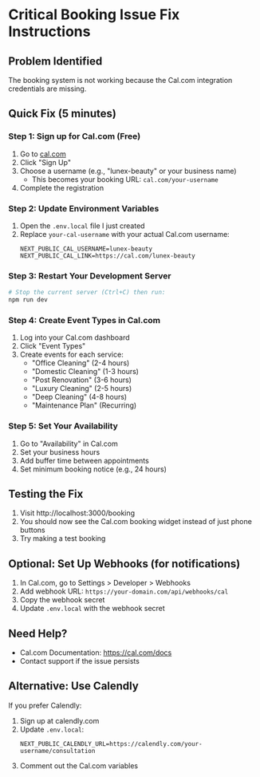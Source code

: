 # Critical Booking Issue Fix Instructions

## Problem Identified
The booking system is not working because the Cal.com integration credentials are missing.

## Quick Fix (5 minutes)

### Step 1: Sign up for Cal.com (Free)
1. Go to [cal.com](https://cal.com)
2. Click "Sign Up"
3. Choose a username (e.g., "lunex-beauty" or your business name)
   - This becomes your booking URL: `cal.com/your-username`
4. Complete the registration

### Step 2: Update Environment Variables
1. Open the `.env.local` file I just created
2. Replace `your-cal-username` with your actual Cal.com username:
   ```
   NEXT_PUBLIC_CAL_USERNAME=lunex-beauty
   NEXT_PUBLIC_CAL_LINK=https://cal.com/lunex-beauty
   ```

### Step 3: Restart Your Development Server
```bash
# Stop the current server (Ctrl+C) then run:
npm run dev
```

### Step 4: Create Event Types in Cal.com
1. Log into your Cal.com dashboard
2. Click "Event Types"
3. Create events for each service:
   - "Office Cleaning" (2-4 hours)
   - "Domestic Cleaning" (1-3 hours)
   - "Post Renovation" (3-6 hours)
   - "Luxury Cleaning" (2-5 hours)
   - "Deep Cleaning" (4-8 hours)
   - "Maintenance Plan" (Recurring)

### Step 5: Set Your Availability
1. Go to "Availability" in Cal.com
2. Set your business hours
3. Add buffer time between appointments
4. Set minimum booking notice (e.g., 24 hours)

## Testing the Fix
1. Visit http://localhost:3000/booking
2. You should now see the Cal.com booking widget instead of just phone buttons
3. Try making a test booking

## Optional: Set Up Webhooks (for notifications)
1. In Cal.com, go to Settings > Developer > Webhooks
2. Add webhook URL: `https://your-domain.com/api/webhooks/cal`
3. Copy the webhook secret
4. Update `.env.local` with the webhook secret

## Need Help?
- Cal.com Documentation: https://cal.com/docs
- Contact support if the issue persists

## Alternative: Use Calendly
If you prefer Calendly:
1. Sign up at calendly.com
2. Update `.env.local`:
   ```
   NEXT_PUBLIC_CALENDLY_URL=https://calendly.com/your-username/consultation
   ```
3. Comment out the Cal.com variables